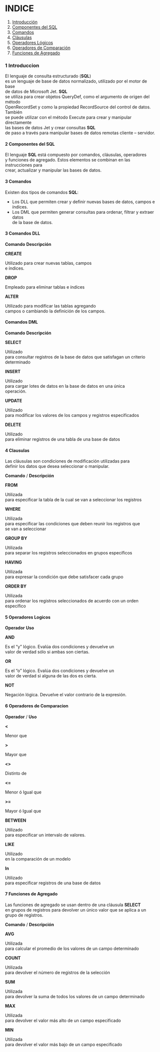 # INDICE

1. [Introducción](#1-Introduccion)
2. [Componentes del SQL](#2-Componentes-del-SQL)
3. [Comandos](#3-Comandos-DLL)
4. [Cláusulas](#4-Clausulas)
5. [Operadores Lógicos](#5-Operadores-Logicos)
6. [Operadores de Comparación](#6-Operadores-de-Comparacion)
7. [Funciones de Agregado](#7-Funciones-de-Agregado)



### 1 Introduccion

El  lenguaje de consulta estructurado (****SQL****)  
es un lenguaje de base de datos normalizado, utilizado por el motor de base  
de datos de Microsoft Jet.  **SQL**  
se utiliza para crear objetos QueryDef, como el argumento de origen del método  
OpenRecordSet y como la propiedad RecordSource del control de datos. También  
se puede utilizar con el método Execute para crear y manipular directamente  
las bases de datos Jet y crear consultas  **SQL**  
de paso a través para manipular bases de datos remotas cliente – servidor.

#### 2 Componentes del SQL

El  lenguaje  **SQL**  está compuesto por comandos, cláusulas, operadores  
y funciones de agregado. Estos elementos se combinan en las instrucciones para  
crear, actualizar y manipular las bases de datos.

#### 3  **Comandos**

Existen  dos tipos de comandos  **SQL**:

-   Los   DLL que permiten crear y definir nuevas bases de datos, campos e índices.
-   Los DML que permiten generar consultas para ordenar, filtrar y extraer datos  
    de la base de datos.

#### 3 Comandos DLL

**Comando**  **Descripción**


**CREATE**

Utilizado para crear nuevas tablas, campos  
e índices.

**DROP**

Empleado para eliminar tablas e índices

**ALTER**

Utilizado para modificar las tablas agregando  
campos o cambiando la definición de los campos.

#### Comandos DML

**Comando**  **Descripción**

**SELECT**

Utilizado  
para consultar registros de la base de datos que satisfagan un criterio  
determinado

**INSERT**

Utilizado  
para cargar lotes de datos en la base de datos en una única  
operación.

**UPDATE**

Utilizado  
para modificar los valores de los campos y registros especificados

**DELETE**

Utilizado  
para eliminar registros de una tabla de una base de datos

#### 4 Clausulas

Las cláusulas son condiciones de modificación utilizadas para  
definir los datos que desea seleccionar o manipular.

**Comando** / **Descripción**

**FROM**

Utilizada  
para especificar la tabla de la cual se van a seleccionar los registros

**WHERE**

Utilizada  
para especificar las condiciones que deben reunir los registros que  
se van a seleccionar

**GROUP  BY**

Utilizada  
para separar los registros seleccionados en grupos específicos

**HAVING**

Utilizada  
para expresar la condición que debe satisfacer cada grupo

**ORDER  BY**

Utilizada  
para ordenar los registros seleccionados de acuerdo con un orden específico

#### 5 Operadores Logicos

**Operador**    **Uso**

**AND**

Es  el “y” lógico. Evalúa dos condiciones y devuelve un  
valor de verdad sólo si ambas son ciertas.

**OR**

Es  el “o” lógico. Evalúa dos condiciones y devuelve un  
valor de verdad si alguna de las dos es cierta.

**NOT**

Negación  lógica. Devuelve el valor contrario de la expresión.

#### 6 Operadores de Comparacion

**Operador** / **Uso**

**<**

Menor que

**>**

Mayor  que

**<>**

Distinto  de

**<=**

Menor  ó Igual que

**>=**

Mayor  ó Igual que

**BETWEEN**

Utilizado  
para especificar un intervalo de valores.

**LIKE**

Utilizado  
en la comparación de un modelo

**In**

Utilizado  
para especificar registros de una base de datos

#### 7 Funciones de Agregado

Las  funciones de agregado se usan dentro de una cláusula  **SELECT**  
en grupos de registros para devolver un único valor que se aplica a un  
grupo de registros.

**Comando** / **Descripción**

**AVG**

Utilizada  
para calcular el promedio de los valores de un campo determinado

**COUNT**

Utilizada  
para devolver el número de registros de la selección

**SUM**

Utilizada  
para devolver la suma de todos los valores de un campo determinado

**MAX**

Utilizada  
para devolver el valor más alto de un campo especificado

**MIN**

Utilizada  
para devolver el valor más bajo de un campo especificado
